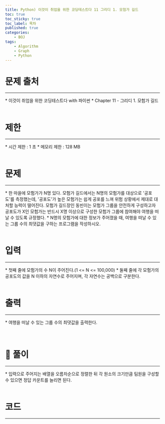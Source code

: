 ```yaml
---
title: Python) 이것이 취업을 위한 코딩테스트다 11 그리디 1. 모험가 길드
toc: true
toc_sticky: true
toc_label: 목차
published: true
categories:
    - BOJ
tags:
    - Algorithm
    - Graph
    - Python
---
```


# 문제 출처
<hr>
* 이것이 취업을 위한 코딩테스트다 with 파이썬
* Chapter 11 - 그리디 1. 모험가 길드<br><br>
 
# 제한
<hr>
* 시간 제한 : 1 초
* 메모리 제한 : 128 MB<br><br>

# 문제
<hr>
* 한 마을에 모험가가 N명 있다. 모험가 길드에서는 N명의 모험가를 대상으로 '공포도'를 측정했는데, '공포도'가 높은 모험가는 쉽게 공포를 느껴 위험 상황에서 제대로 대처할 능력이 떨어진다. 모험가 길드장인 동빈이는 모험가 그룹을 안전하게 구성하고자 공포도가 X인 모험가는 반드시 X명 이상으로 구성한 모험가 그룹에 참여해야 여행을 떠날 수 있도록 규정했다.
* N명의 모험가에 대한 정보가 주어졌을 때, 여행을 떠날 수 있는 그룹 수의 최댓값을 구하는 프로그램을 작성하시오.<br><br>

# 입력
<hr>
* 첫째 줄에 모험가의 수 N이 주어진다.(1 <= N <= 100,000)
* 둘째 줄에 각 모험가의 공포도의 값을 N 이하의 자연수로 주어지며, 각 자연수는 공백으로 구분한다.<br><br>

# 출력
<hr>
* 여행을 떠날 수 있는 그룹 수의 최댓값을 출력한다.<br><br><br>

# 👀 풀이
<hr>
* 입력으로 주어지는 배열을 오름차순으로 정렬한 뒤 각 원소의 크기만큼 팀원을 구성할 수 있으면 정답 카운트를 늘리면 된다.<br><br>

 
# 코드
<hr>

<script src="https://gist.github.com/miro7923/d8d0c8c90988f4a298725e0c0afb2b3f.js"></script>
